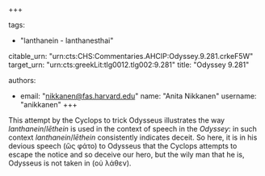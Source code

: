 +++

tags:
- "lanthanein - lanthanesthai"

citable_urn: "urn:cts:CHS:Commentaries.AHCIP:Odyssey.9.281.crkeF5W"
target_urn: "urn:cts:greekLit:tlg0012.tlg002:9.281"
title: "Odyssey 9.281"

authors:
- email: "nikkanen@fas.harvard.edu"
  name: "Anita Nikkanen"
  username: "anikkanen"
+++

<p>This attempt by the Cyclops to trick Odysseus illustrates the way <em>lanthanein</em>/<em>lēthein </em>is used in the context of speech in the <em>Odyssey</em>: in such context <em>lanthanein</em>/<em>lēthein</em> consistently indicates deceit. So here, it is in his devious speech (ὣς φάτο) to Odysseus that the Cyclops attempts to escape the notice and so deceive our hero, but the wily man that he is, Odysseus is not taken in (οὐ λάθεν).</p>